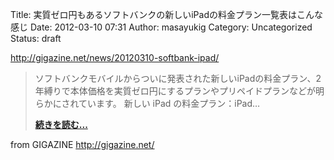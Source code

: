 Title: 実質ゼロ円もあるソフトバンクの新しいiPadの料金プラン一覧表はこんな感じ
Date: 2012-03-10 07:31
Author: masayukig
Category: Uncategorized
Status: draft

<http://gigazine.net/news/20120310-softbank-ipad/>  
  
  

> ソフトバンクモバイルからついに発表された新しいiPadの料金プラン、2年縛りで本体価格を実質ゼロ円にするプランやプリペイドプランなどが明らかにされています。
> 新しい iPad の料金プラン：iPad…
>
> **[続きを読む...](http://gigazine.net/news/20120310-softbank-ipad/)**

  
  
from GIGAZINE <http://gigazine.net/>
